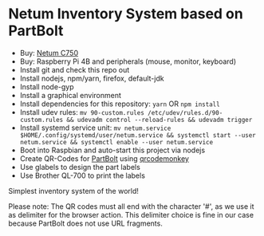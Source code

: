 # Netum Inventory System based on PartBolt

- Buy: [Netum C750](https://www.amazon.de/gp/product/B0855MQ9Y6/ref=ppx_yo_dt_b_asin_title_o00_s00?ie=UTF8&psc=1)
- Buy: Raspberry Pi 4B and peripherals (mouse, monitor, keyboard)
- Install git and check this repo out
- Install nodejs, npm/yarn, firefox, default-jdk
- Install node-gyp
- Install a graphical environment
- Install dependencies for this repository: `yarn` OR `npm install`
- Install udev rules: `mv 90-custom.rules /etc/udev/rules.d/90-custom.rules && udevadm control --reload-rules && udevadm trigger`
- Install systemd service unit: `mv netum.service $HOME/.config/systemd/user/netum.service && systemctl start --user netum.service && systemctl enable --user netum.service`
- Boot into Raspbian and auto-start this project via nodejs
- Create QR-Codes for [PartBolt](https://partbolt.com/) using [qrcodemonkey](https://www.qrcode-monkey.com/)
- Use glabels to design the part labels
- Use Brother QL-700 to print the labels

Simplest inventory system of the world!

Please note: The QR codes must all end with the character '#', as we use it as delimiter for the browser action. This delimiter choice is fine in our case because PartBolt does not use URL fragments.
